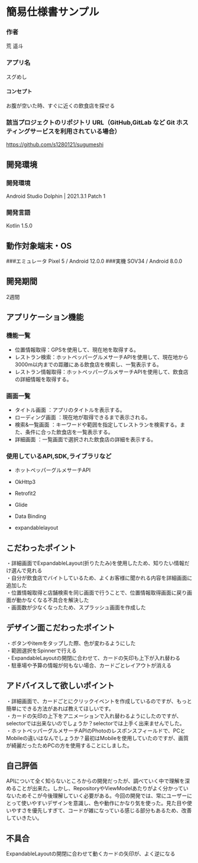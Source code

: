 # 簡易仕様書サンプル

### 作者
荒 遥斗
### アプリ名
スグめし

#### コンセプト
お腹が空いた時、すぐに近くの飲食店を探せる

### 該当プロジェクトのリポジトリ URL（GitHub,GitLab など Git ホスティングサービスを利用されている場合）
https://github.com/s1280121/sugumeshi

## 開発環境
### 開発環境
Android Studio Dolphin | 2021.3.1 Patch 1

### 開発言語
Kotlin 1.5.0

## 動作対象端末・OS
###エミュレータ
Pixel 5 / Android 12.0.0
###実機
SOV34 / Android 8.0.0


## 開発期間
2週間

## アプリケーション機能

### 機能一覧
- 位置情報取得：GPSを使用して、現在地を取得する。
- レストラン検索：ホットペッパーグルメサーチAPIを使用して、現在地から3000m以内までの距離にある飲食店を検索し、一覧表示する。
- レストラン情報取得：ホットペッパーグルメサーチAPIを使用して、飲食店の詳細情報を取得する。


### 画面一覧
- タイトル画面 ：アプリのタイトルを表示する。
- ローディング画面 ：現在地が取得できるまで表示される。
- 検索&一覧画面 ：キーワードや範囲を指定してレストランを検索する。また、条件に合った飲食店を一覧表示する。
- 詳細画面 ：一覧画面で選択された飲食店の詳細を表示する。

### 使用しているAPI,SDK,ライブラリなど
- ホットペッパーグルメサーチAPI  

- OkHttp3
- Retrofit2
- Glide
- Data Binding
- expandablelayout

## こだわったポイント
・詳細画面でExpandableLayout(折りたたみ)を使用したため、知りたい情報だけ選んで見れる  
・自分が飲食店でバイトしているため、よくお客様に聞かれる内容を詳細画面に追加した  
・位置情報取得と店舗検索を同じ画面で行うことで、位置情報取得画面に戻り画面が動かなくなる不具合を解決した  
・画面数が少なくなったため、スプラッシュ画面を作成した  
## デザイン面こだわったポイント
・ボタンやitemをタップした際、色が変わるようにした  
・範囲選択をSpinnerで行える  
・ExpandableLayoutの開閉に合わせて、カードの矢印も上下が入れ替わる  
・駐車場や予算の情報が何もない場合、カードごとレイアウトが消える  


## アドバイスして欲しいポイント
・詳細画面で、カードごとにクリックイベントを作成しているのですが、もっと簡単にできる方法があれば教えてほしいです。  
・カードの矢印の上下をアニメーションで入れ替わるようにしたのですが、selectorでは出来ないのでしょうか？selectorでは上手く出来ませんでした。  
・ホットペッパーグルメサーチAPIのPhotoのレスポンスフィールドで、PCとMobileの違いはなんでしょうか？最初はMobileを使用していたのですが、画質が綺麗だったためPCの方を使用することにしました。  

## 自己評価 
APIについて全く知らないところからの開発だったが、調べていく中で理解を深めることが出来た。しかし、RepositoryやViewModelあたりがよく分かっていないためそこが今後理解していく必要がある。今回の開発では、常にユーザーにとって使いやすいデザインを意識し、色や動作にかなり気を使った。見た目や使いやすさを優先しすぎて、コードが雑になっている感じる部分もあるため、改善していきたい。

## 不具合 
ExpandableLayoutの開閉に合わせて動くカードの矢印が、よく逆になる
